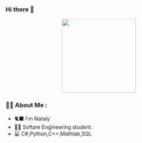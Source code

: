 ### Hi there 👋

<div id="header" align="center">
  <img src="https://media.giphy.com/media/uzglgIsyY1Cgg/giphy.gif" width="200"/>
</div>


### :woman_technologist: About Me : 
- 🐈‍⬛ I'm Nataly
- 🧑‍🎓 Softare Engineering student.
- 💻 C#,Python,C++,Mathlab,SQL

